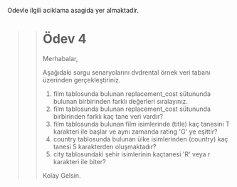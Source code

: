 Odevle ilgili aciklama asagida yer almaktadir.

> > # Ödev 4
> > Merhabalar,
> > 
> > Aşağıdaki sorgu senaryolarını dvdrental örnek veri tabanı üzerinden gerçekleştiriniz.
> > 1. film tablosunda bulunan replacement_cost sütununda bulunan birbirinden farklı değerleri sıralayınız.
> > 2. film tablosunda bulunan replacement_cost sütununda birbirinden farklı kaç tane veri vardır?
> > 3. film tablosunda bulunan film isimlerinde (title) kaç tanesini T karakteri ile başlar ve aynı zamanda rating 'G' ye eşittir?
> > 4. country tablosunda bulunan ülke isimlerinden (country) kaç tanesi 5 karakterden oluşmaktadır?
> > 5. city tablosundaki şehir isimlerinin kaçtanesi 'R' veya r karakteri ile biter?
> >
> > Kolay Gelsin.

